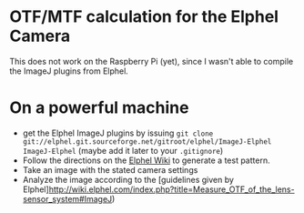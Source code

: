 # OTF/MTF calculation for the Elphel Camera

This does not work on the Raspberry Pi (yet), since I wasn't able to compile the ImageJ plugins from Elphel.

# On a powerful machine
* get the Elphel ImageJ plugins by issuing `git clone git://elphel.git.sourceforge.net/gitroot/elphel/ImageJ-Elphel ImageJ-Elphel` (maybe add it later to your `.gitignore`)
* Follow the directions on the [Elphel Wiki](http://wiki.elphel.com/index.php?title=Measure_OTF_of_the_lens-sensor_system#B_-_generate) to generate a test pattern.
* Take an image with the stated camera settings
* Analyze the image according to the [guidelines given by Elphel]http://wiki.elphel.com/index.php?title=Measure_OTF_of_the_lens-sensor_system#ImageJ)
